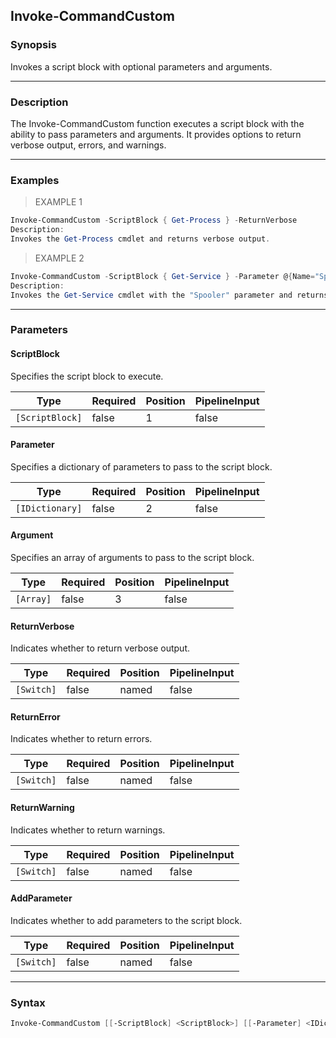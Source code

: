 Invoke-CommandCustom
--------------------

### Synopsis
Invokes a script block with optional parameters and arguments.

---

### Description

The Invoke-CommandCustom function executes a script block with the ability to pass parameters and arguments. It provides options to return verbose output, errors, and warnings.

---

### Examples
> EXAMPLE 1

```PowerShell
Invoke-CommandCustom -ScriptBlock { Get-Process } -ReturnVerbose
Description:
Invokes the Get-Process cmdlet and returns verbose output.
```
> EXAMPLE 2

```PowerShell
Invoke-CommandCustom -ScriptBlock { Get-Service } -Parameter @{Name="Spooler"} -ReturnError
Description:
Invokes the Get-Service cmdlet with the "Spooler" parameter and returns any errors encountered.
```

---

### Parameters
#### **ScriptBlock**
Specifies the script block to execute.

|Type           |Required|Position|PipelineInput|
|---------------|--------|--------|-------------|
|`[ScriptBlock]`|false   |1       |false        |

#### **Parameter**
Specifies a dictionary of parameters to pass to the script block.

|Type           |Required|Position|PipelineInput|
|---------------|--------|--------|-------------|
|`[IDictionary]`|false   |2       |false        |

#### **Argument**
Specifies an array of arguments to pass to the script block.

|Type     |Required|Position|PipelineInput|
|---------|--------|--------|-------------|
|`[Array]`|false   |3       |false        |

#### **ReturnVerbose**
Indicates whether to return verbose output.

|Type      |Required|Position|PipelineInput|
|----------|--------|--------|-------------|
|`[Switch]`|false   |named   |false        |

#### **ReturnError**
Indicates whether to return errors.

|Type      |Required|Position|PipelineInput|
|----------|--------|--------|-------------|
|`[Switch]`|false   |named   |false        |

#### **ReturnWarning**
Indicates whether to return warnings.

|Type      |Required|Position|PipelineInput|
|----------|--------|--------|-------------|
|`[Switch]`|false   |named   |false        |

#### **AddParameter**
Indicates whether to add parameters to the script block.

|Type      |Required|Position|PipelineInput|
|----------|--------|--------|-------------|
|`[Switch]`|false   |named   |false        |

---

### Syntax
```PowerShell
Invoke-CommandCustom [[-ScriptBlock] <ScriptBlock>] [[-Parameter] <IDictionary>] [[-Argument] <Array>] [-ReturnVerbose] [-ReturnError] [-ReturnWarning] [-AddParameter] [<CommonParameters>]
```
